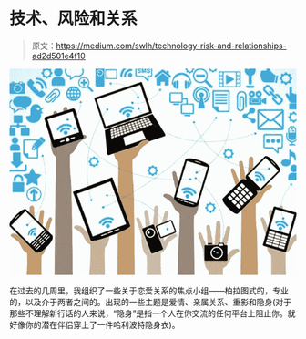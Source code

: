 # 技术、风险和关系

> 原文：<https://medium.com/swlh/technology-risk-and-relationships-ad2d501e4f10>

![](img/e7e79e7755af0d1d74334b1994081fd8.png)

在过去的几周里，我组织了一些关于恋爱关系的焦点小组——柏拉图式的，专业的，以及介于两者之间的。出现的一些主题是爱情、亲属关系、重影和隐身(对于那些不理解新行话的人来说，“隐身”是指一个人在你交流的任何平台上阻止你。就好像你的潜在伴侣穿上了一件哈利波特隐身衣)。